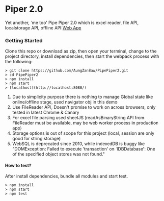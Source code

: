# Piper 2.0

Yet another, 'me too' Pipe Piper 2.0 which is excel reader, file API, localstorage API, offline API [Web App](https://aungzanbaw.github.io/PipePiper/)

### Getting Started

Clone this repo or download as zip, then open your terminal, change to the project directory, install dependencies, then start the webpack process with the following:

```
> git clone https://github.com/AungZanBaw/PipePiper2.git
> cd PipePiper2
> npm install
> npm start
> [localhost](http://localhost:8080/)
```
1. Due to simplicity purpose there is nothing to manage Global state like online/offline stage, used navigator obj in this demo 
2. Use FileReader API, Doesn't promise to work on across browsers, only tested in latest Chrome & Canary
3. For excel file parsing used sheetJS (readAsBinaryString API from FileReader must be available, may be web worker process in production app)
4. Storage options is out of scope for this project (local, session are only good for string storage)
5. WebSQL is deprecated since 2010, while indexedDB is buggy like "DOMException: Failed to execute 'transaction' on 'IDBDatabase': One of the specified object stores was not found."

#### How to test?

After install dependencies, bundle all modules and start test. 

```
> npm install
> npm start
> npm test

```